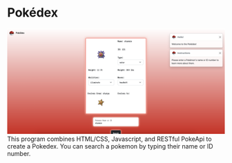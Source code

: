 # Pokédex
![Pokedex](screenshots/name.png)
This program combines HTML/CSS, Javascript, and RESTful PokeApi to create a Pokedex. You can search a pokemon by typing their name or ID number.  
